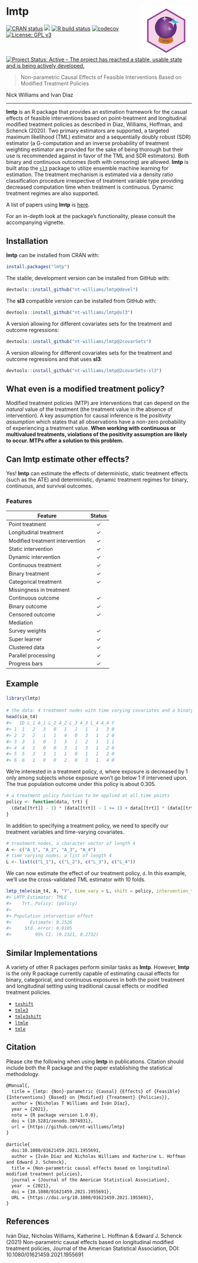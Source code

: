 
<!-- README.md is generated from README.Rmd. Please edit that file -->

# lmtp <img src='man/figures/lmtp.png' align="right" height="139" /></a>

<!-- badges: start -->

[![CRAN
status](https://www.r-pkg.org/badges/version/lmtp)](https://CRAN.R-project.org/package=lmtp)
![](http://cranlogs.r-pkg.org/badges/grand-total/lmtp) [![R build
status](https://github.com/nt-williams/lmtp/workflows/R-CMD-check/badge.svg)](https://github.com/nt-williams/lmtp/actions)
[![codecov](https://codecov.io/gh/nt-williams/lmtp/branch/master/graph/badge.svg)](https://app.codecov.io/gh/nt-williams/lmtp)
[![License: GPL
v3](https://img.shields.io/badge/License-GPLv3-blue.svg)](https://www.gnu.org/licenses/gpl-3.0)
[![Project Status: Active – The project has reached a stable, usable
state and is being actively
developed.](https://www.repostatus.org/badges/latest/active.svg)](https://www.repostatus.org/#active)
<!-- badges: end -->

> Non-parametric Causal Effects of Feasible Interventions Based on
> Modified Treatment Policies

Nick Williams and Ivan Diaz

------------------------------------------------------------------------

**lmtp** is an R package that provides an estimation framework for the
casual effects of feasible interventions based on point-treatment and
longitudinal modified treatment policies as described in Diaz, Williams,
Hoffman, and Schenck (2020). Two primary estimators are supported, a
targeted maximum likelihood (TML) estimator and a sequentially doubly
robust (SDR) estimator (a G-computation and an inverse probability of
treatment weighting estimator are provided for the sake of being
thorough but their use is recommended against in favor of the TML and
SDR estimators). Both binary and continuous outcomes (both with
censoring) are allowed. **lmtp** is built atop the
[`sl3`](https://github.com/tlverse/sl3) package to utilize ensemble
machine learning for estimation. The treatment mechanism is estimated
via a density ratio classification procedure irrespective of treatment
variable type providing decreased computation time when treatment is
continuous. Dynamic treatment regimes are also supported.

A list of papers using **lmtp** is
[here](https://gist.github.com/nt-williams/15068f5849a67ff4d2cb7f2dcf97b3de).

For an in-depth look at the package’s functionality, please consult the
accompanying vignette.

## Installation

**lmtp** can be installed from CRAN with:

``` r
install.packages("lmtp")
```

The stable, development version can be installed from GitHub with:

``` r
devtools::install_github("nt-williams/lmtp@devel")
```

The **sl3** compatible version can be installed from GitHub with:

``` r
devtools::install_github("nt-williams/lmtp@sl3")
```

A version allowing for different covariates sets for the treatment and
outcome regressions:

``` r
devtools::install_github("nt-williams/lmtp@2covarSets")
```

A version allowing for different covariates sets for the treatment and
outcome regressions and that uses **sl3**:

``` r
devtools::install_github("nt-williams/lmtp@2covarSets-sl3")
```

## What even is a modified treatment policy?

Modified treatment policies (MTP) are interventions that can depend on
the *natural* value of the treatment (the treatment value in the absence
of intervention). A key assumption for causal inference is the
*positivity assumption* which states that all observations have a
non-zero probability of experiencing a treatment value. **When working
with continuous or multivalued treatments, violations of the positivity
assumption are likely to occur. MTPs offer a solution to this problem.**

## Can lmtp estimate other effects?

Yes! **lmtp** can estimate the effects of deterministic, static
treatment effects (such as the ATE) and deterministic, dynamic treatment
regimes for binary, continuous, and survival outcomes.

### Features

| Feature                         | Status |
|---------------------------------|:------:|
| Point treatment                 |   ✓    |
| Longitudinal treatment          |   ✓    |
| Modified treatment intervention |   ✓    |
| Static intervention             |   ✓    |
| Dynamic intervention            |   ✓    |
| Continuous treatment            |   ✓    |
| Binary treatment                |   ✓    |
| Categorical treatment           |   ✓    |
| Missingness in treatment        |        |
| Continuous outcome              |   ✓    |
| Binary outcome                  |   ✓    |
| Censored outcome                |   ✓    |
| Mediation                       |        |
| Survey weights                  |   ✓    |
| Super learner                   |   ✓    |
| Clustered data                  |   ✓    |
| Parallel processing             |   ✓    |
| Progress bars                   |   ✓    |

## Example

``` r
library(lmtp)

# the data: 4 treatment nodes with time varying covariates and a binary outcome
head(sim_t4)
#>   ID L_1 A_1 L_2 A_2 L_3 A_3 L_4 A_4 Y
#> 1  1   2   3   0   1   1   1   1   3 0
#> 2  2   2   1   1   4   0   3   1   2 0
#> 3  3   1   0   1   3   1   2   1   1 1
#> 4  4   1   0   0   3   1   3   1   2 0
#> 5  5   3   3   1   1   0   1   1   2 0
#> 6  6   1   0   0   2   0   3   1   4 0
```

We’re interested in a treatment policy, `d`, where exposure is decreased
by 1 only among subjects whose exposure won’t go below 1 if intervened
upon. The true population outcome under this policy is about 0.305.

``` r
# a treatment policy function to be applied at all time points
policy <- function(data, trt) {
  (data[[trt]] - 1) * (data[[trt]] - 1 >= 1) + data[[trt]] * (data[[trt]] - 1 < 1)
}
```

In addition to specifying a treatment policy, we need to specify our
treatment variables and time-varying covariates.

``` r
# treatment nodes, a character vector of length 4
A <- c("A_1", "A_2", "A_3", "A_4")
# time varying nodes, a list of length 4
L <- list(c("L_1"), c("L_2"), c("L_3"), c("L_4"))
```

We can now estimate the effect of our treatment policy, `d`. In this
example, we’ll use the cross-validated TML estimator with 10 folds.

``` r
lmtp_tmle(sim_t4, A, "Y", time_vary = L, shift = policy, intervention_type = "mtp", folds = 10)
#> LMTP Estimator: TMLE
#>    Trt. Policy: (policy)
#> 
#> Population intervention effect
#>       Estimate: 0.2526
#>     Std. error: 0.0105
#>         95% CI: (0.2321, 0.2732)
```

## Similar Implementations

A variety of other R packages perform similar tasks as **lmtp**.
However, **lmtp** is the only R package currently capable of estimating
causal effects for binary, categorical, and continuous exposures in both
the point treatment and longitudinal setting using traditional causal
effects or modified treatment policies.

-   [`txshift`](https://github.com/nhejazi/txshift)  
-   [`tmle3`](https://github.com/tlverse/tmle3)  
-   [`tmle3shift`](https://github.com/tlverse/tmle3shift)
-   [`ltmle`](https://CRAN.R-project.org/package=ltmle)  
-   [`tmle`](https://CRAN.R-project.org/package=tmle)

## Citation

Please cite the following when using **lmtp** in publications. Citation
should include both the R package and the paper establishing the
statistical methodology.

    @Manual{,
      title = {lmtp: {Non}-parametric {Causal} {Effects} of {Feasible} {Interventions} {Based} on {Modified} {Treatment} {Policies}},
      author = {Nicholas T Williams and Iván Díaz},
      year = {2021},
      note = {R package version 1.0.0},
      doi = {10.5281/zenodo.3874931}, 
      url = {https://github.com/nt-williams/lmtp}
    }

    @article{
      doi:10.1080/01621459.2021.1955691,
      author = {Iván Díaz and Nicholas Williams and Katherine L. Hoffman and Edward J. Schenck},
      title = {Non-parametric causal effects based on longitudinal modified treatment policies},
      journal = {Journal of the American Statistical Association},
      year  = {2021},
      doi = {10.1080/01621459.2021.1955691},
      URL = {https://doi.org/10.1080/01621459.2021.1955691},
    }

## References

Iván Díaz, Nicholas Williams, Katherine L. Hoffman & Edward J. Schenck
(2021) Non-parametric causal effects based on longitudinal modified
treatment policies, Journal of the American Statistical Association,
DOI: 10.1080/01621459.2021.1955691
